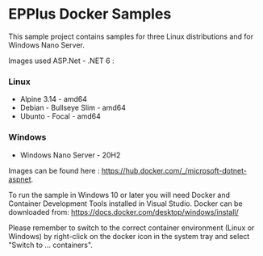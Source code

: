 # EPPlus Docker Samples

This sample project contains samples for three Linux distributions and for Windows Nano Server.


Images used ASP.Net - .NET 6 :

### Linux
* Alpine 3.14 - amd64
* Debian - Bullseye Slim - amd64
* Ubunto - Focal - amd64

### Windows
* Windows Nano Server - 20H2

Images can be found here : https://hub.docker.com/_/microsoft-dotnet-aspnet.

To run the sample in Windows 10 or later you will need Docker and Container Development Tools installed in Visual Studio. 
Docker can be downloaded from: https://docs.docker.com/desktop/windows/install/

Please remember to switch to the correct container environment (Linux or Windows) by right-click on the docker icon in the system tray and select "Switch to ... containers".
